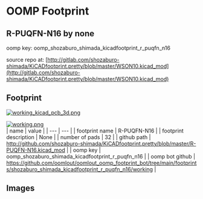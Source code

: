# OOMP Footprint  
## R-PUQFN-N16  by none  
  
oomp key: oomp_shozaburo_shimada_kicadfootprint_r_puqfn_n16  
  
source repo at: [http://gitlab.com/shozaburo-shimada/KiCADfootprint.pretty/blob/master/WSON10.kicad_mod](http://gitlab.com/shozaburo-shimada/KiCADfootprint.pretty/blob/master/WSON10.kicad_mod)  
## Footprint  
  
[![working_kicad_pcb_3d.png](working_kicad_pcb_3d_600.png)](working_kicad_pcb_3d.png)  
  
[![working.png](working_600.png)](working.png)  
| name | value | 
| --- | --- | 
| footprint name | R-PUQFN-N16 | 
| footprint description | None | 
| number of pads | 32 | 
| github path | http://github.com/shozaburo-shimada/KiCADfootprint.pretty/blob/master/R-PUQFN-N16.kicad_mod | 
| oomp key | oomp_shozaburo_shimada_kicadfootprint_r_puqfn_n16 | 
| oomp bot github | https://github.com/oomlout/oomlout_oomp_footprint_bot/tree/main/footprints/shozaburo_shimada_kicadfootprint_r_puqfn_n16/working | 
## Images  
